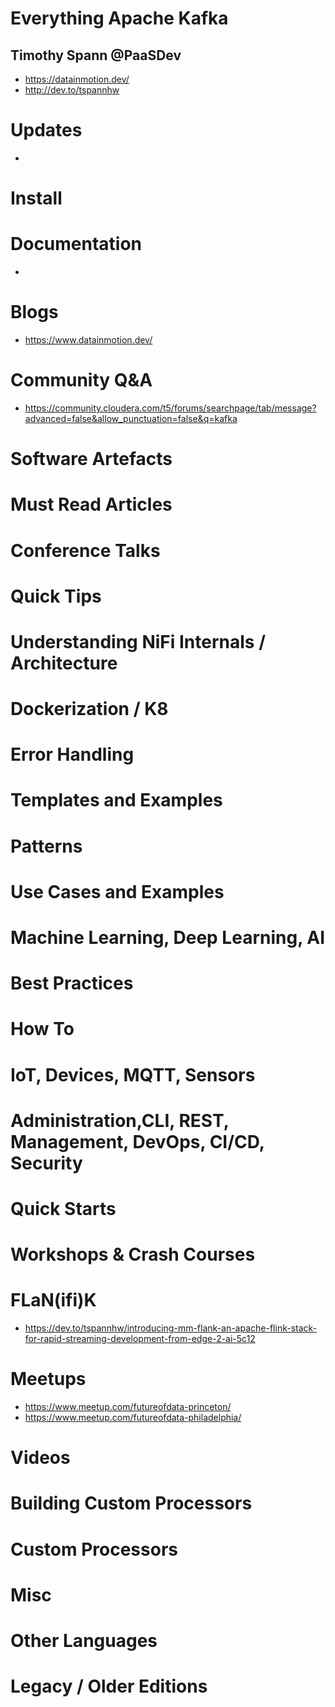 # Everything Apache Kafka

## Timothy Spann @PaaSDev

* https://datainmotion.dev/
* http://dev.to/tspannhw

# Updates

* 

# Install



# Documentation

* 

# Blogs

* https://www.datainmotion.dev/

# Community Q&A

* https://community.cloudera.com/t5/forums/searchpage/tab/message?advanced=false&allow_punctuation=false&q=kafka

# Software Artefacts



# Must Read Articles


# Conference Talks



# Quick Tips



# Understanding NiFi Internals / Architecture



# Dockerization / K8



# Error Handling


# Templates and Examples


# Patterns


# Use Cases and Examples





# Machine Learning, Deep Learning, AI

# Best Practices



# How To




# IoT, Devices, MQTT, Sensors




# Administration,CLI, REST, Management, DevOps, CI/CD, Security




# Quick Starts



# Workshops & Crash Courses



# FLaN(ifi)K

* https://dev.to/tspannhw/introducing-mm-flank-an-apache-flink-stack-for-rapid-streaming-development-from-edge-2-ai-5c12

# Meetups

* https://www.meetup.com/futureofdata-princeton/ 
* https://www.meetup.com/futureofdata-philadelphia/ 

# Videos






# Building Custom Processors


# Custom Processors



# Misc

# Other Languages


# Legacy / Older Editions



